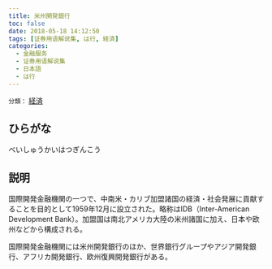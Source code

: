 ```yaml
---
title: 米州開発銀行
toc: false
date: 2018-05-18 14:12:50
tags: [证券用语解说集, は行, 経済]
categories:
  - 金融服务
  - 证券用语解说集
  - 日本語
  - は行
---
```


`分類：` [経済](/tags/経済/)

## ひらがな

べいしゅうかいはつぎんこう

## 説明

国際開発金融機関の一つで、中南米・カリブ加盟諸国の経済・社会発展に貢献することを目的として1959年12月に設立された。略称はIDB（Inter-American Development Bank）。加盟国は南北アメリカ大陸の米州諸国に加え、日本や欧州などから構成される。

国際開発金融機関には米州開発銀行のほか、世界銀行グループやアジア開発銀行、アフリカ開発銀行、欧州復興開発銀行がある。
